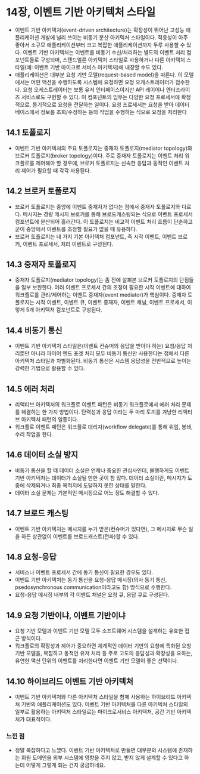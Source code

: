 # 14장, 이벤트 기반 아키텍처 스타일
- 이벤트 기반 아키텍처(event-driven architecture)는 확장성이 뛰어난 고성능 애플리케이션 개발에 널리 쓰이는 비동기 분산 아키텍처 스타일이다. 적응성이 아주 좋아서 소규모 애플리케이션부터 크고 복잡한 애플리케이션까지 두루 사용할 수 있다. 이벤트 기반 아키텍처는 이벤트를 비동기 수신/처리하는 별도의 이벤트 처리 컴포넌트들로 구성되며, 스탠드얼론 아키텍처 스타일로 사용하거나 다른 아키텍처 스타일(예: 이벤트 기반 마이크로 서비스 아키텍처)에 내장할 수도 있다.
- 애플리케이션은 대부분 요청 기반 모델(request-based model)을 따른다. 이 모델에서는 어떤 액션을 수행하도록 시스템에 요청하면 요청 오케스트레이터가 접수한다. 요청 오케스트레이터는 보통 유저 인터페이스이지만 API 레이어나 엔터프라이즈 서비스로도 구현할 수 있다. 이 컴포넌트의 임무는 다양한 요청 프로세서에 확정적으로, 동기적으로 요청을 전달하는 일이다. 요청 프로세서는 요청을 받아 데이터베이스에서 정보를 조회/수정하는 등의 작업을 수행하는 식으로 요청을 처리한다

## 14.1 토폴로지
- 이벤트 기반 아키텍처의 주요 토폴로지는 중재자 토폴로지(mediator topology)와 브로커 토폴로지(broker topology)이다. 주로 중재자 토폴로지는 이벤트 처리 워크플로를 제어해야 할 경우에, 브로커 토폴로지는 신속한 응답과 동적인 이벤트 처리 제어가 필요할 때 각각 사용된다.

## 14.2 브로커 토폴로지
- 브로커 토폴로지는 중앙에 이벤트 중재자가 없다는 점에서 중재자 토폴로지와 다르다. 메시지는 경량 메시지 브로커를 통해 브로드캐스팅되는 식으로 이벤트 프로세서 컴포넌트에 분산되어 흘러간다. 이 토폴로지는 비교적 이벤트 처리 흐름이 단순하고 굳이 중앙에서 이벤트를 조정할 필요가 없을 때 유용하다.
- 브로커 토폴로지는 네 가지 기본 아키텍처 컴포넌트, 즉 시작 이벤트, 이벤트 브로커, 이벤트 프로세서, 처리 이벤트로 구성된다.

## 14.3 중재자 토폴로지
- 중재자 토폴로지(mediator topology)는 좀 전에 살펴본 브로커 토폴로지의 단점들을 일부 보완한다. 여러 이벤트 프로세서 간의 조정이 필요한 시작 이벤트에 대하여 워크플로를 관리/제어하는 이벤트 중재자(event mediator)가 핵심이다. 중재자 토폴로지는 시작 이벤트, 이벤트 큐, 이벤트 중재자, 이벤트 채널, 이벤트 프로세서, 이렇게 5개 아키텍처 컴포넌트로 구성된다.

## 14.4 비동기 통신
- 이벤트 기반 아키텍처 스타일은(이벤트 컨슈머의 응답을 받아야 하는) 요청/응답 처리뿐만 아니라 파이어 엔드 포겟 처리 모두 비동기 통신만 사용한다는 점에서 다른 아키텍처 스타일과 차별화된다. 비동기 통신은 시스템 응답성을 전반적으로 높이는 강력한 기법으로 활용할 수 있다.

## 14.5 에러 처리
- 리액티브 아키텍처의 워크플로 이벤트 패턴은 비동기 워크플로에서 에러 처리 문제를 해결하는 한 가지 방법이다. 탄력성과 응답 이라는 두 마리 토끼를 겨냥한 리액티브 아키텍처 패턴의 일종이다.
- 워크플로 이벤트 패턴은 워크플로 대리자(workflow delegate)를 통해 위임, 봉쇄, 수리 작업을 한다. 

## 14.6 데이터 소실 방지
- 비동기 통신을 할 때 데이터 소실은 언제나 중요한 관심사인데, 불행하게도 이벤트 기반 아키텍처는 데이터가 소실될 만한 곳이 참 많다. 데이터 소실이란, 메시지가 도중에 삭제되거나 최종 목적지에 도달하지 못한 상태를 말한다. 
- 데이터 소실 문제는 기본적인 메시징으로 어느 정도 해결할 수 있다.

## 14.7 브로드 캐스팅
- 이벤트 기반 아키텍처는 메시지를 누가 받은(컨슈머가 있다면), 그 메시지로 무슨 일을 하든 상관없이 이벤트를 브로드캐스트(전파)할 수 있다.

## 14.8 요청-응답
- 서비스나 이벤트 프로세서 간에 동기 통신이 필요한 경우도 있다.
- 이벤트 기반 아키텍처는 동기 통신을 요청-응답 메시징(의사 동기 통신, psedosynchronous communication이라고도 함) 방식으로 수행한다.
- 요청-응답 메시징 내부의 각 이벤트 채널은 요청 큐, 응답 큐로 구성된다. 

## 14.9 요청 기반이냐, 이벤트 기반이냐
- 요청 기반 모델과 이벤트 기반 모델 모두 소프트웨어 시스템을 설계하는 유효한 접근 방식이다.
- 워크플로의 확장성과 제어가 중요하면 체계적인 데이터 기반의 요청에 특화된 요청 기반 모델을, 복잡하고 동적인 유저 처리 등 주로 고도의 응답성과 확장성을 요하는, 유연한 액션 단위의 이벤트를 처리한다면 이벤트 기반 모델이 좋은 선택이다.

## 14.10 하이브리드 이벤트 기반 아키텍처
- 이벤트 기반 아키텍처와 다른 아키텍처 스타일을 함께 사용하는 하이브리드 아키텍처 기반의 애플리케이션도 있다. 이벤트 기반 아키텍처를 다른 아키텍처 스타일의 일부로 활용하는 아키텍처 스타일로는 마이크로서비스 아키텍처, 공간 기반 아키텍처가 대표적이다.

### 느낀 점
- 정말 복잡하다고 느꼈다. 이벤트 기반 아키텍처로 만들면 대부분의 시스템에 존재하는 회원 도메인을 외부 시스템에 영향을 주지 않고, 받지 않게 설계할 수 있다고 하는데 어떻게 그렇게 되는 건지 궁금하네요.